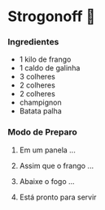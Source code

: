 # Strogonoff :chicken:



### Ingredientes



- 1 kilo de frango
- 1 caldo de galinha
- 3 colheres
- 2 colheres
- 2 colheres
- champignon
- Batata palha

### Modo de Preparo



1. Em um panela ...

2. Assim que o frango ...

3. Abaixe o fogo  ...

4. Está pronto para servir

   